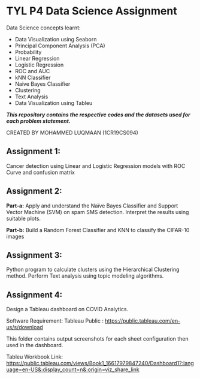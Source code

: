 # TYL P4 Data Science Assignment

Data Science concepts learnt:
- Data Visualization using Seaborn
- Principal Component Analysis (PCA)
- Probability
- Linear Regression
- Logistic Regression
- ROC and AUC
- kNN Classifier
- Naive Bayes Classifier
- Clustering
- Text Analysis
- Data Visualization using Tableu


**_This repository contains the respective codes and the datasets used for each problem statement._**

CREATED BY MOHAMMED LUQMAAN (1CR19CS094)

## Assignment 1:

Cancer detection using Linear and Logistic Regression models with ROC Curve and confusion matrix

## Assignment 2:

**Part-a:** Apply and understand the Naïve Bayes Classifier and Support Vector Machine (SVM) on spam SMS detection. Interpret the results using suitable plots.

**Part-b:** Build a Random Forest Classifier and KNN to classify the CIFAR-10 images

## Assignment 3:

Python program to calculate clusters using the Hierarchical Clustering method. Perform Text analysis using topic modeling algorithms.

## Assignment 4:

Design a Tableau dashboard on COVID Analytics.

Software Requirement:
Tableau Public : https://public.tableau.com/en-us/s/download

This folder contains output screenshots for each sheet configuration then used in the dashboard.

Tableu Workbook Link: https://public.tableau.com/views/Book1_16617979847240/Dashboard1?:language=en-US&:display_count=n&:origin=viz_share_link
